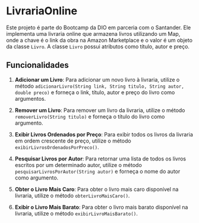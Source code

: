 # LivrariaOnline

Este projeto é parte do Bootcamp da DIO em parceria com o Santander. Ele implementa uma livraria online que armazena livros utilizando um Map, onde a chave é o link da obra na Amazon Marketplace e o valor é um objeto da classe `Livro`. A classe `Livro` possui atributos como título, autor e preço.

## Funcionalidades

1. **Adicionar um Livro**: Para adicionar um novo livro à livraria, utilize o método `adicionarLivro(String link, String titulo, String autor, double preco)` e forneça o link, título, autor e preço do livro como argumentos.

2. **Remover um Livro**: Para remover um livro da livraria, utilize o método `removerLivro(String titulo)` e forneça o título do livro como argumento.

3. **Exibir Livros Ordenados por Preço**: Para exibir todos os livros da livraria em ordem crescente de preço, utilize o método `exibirLivrosOrdenadosPorPreco()`.

4. **Pesquisar Livros por Autor**: Para retornar uma lista de todos os livros escritos por um determinado autor, utilize o método `pesquisarLivrosPorAutor(String autor)` e forneça o nome do autor como argumento.

5. **Obter o Livro Mais Caro**: Para obter o livro mais caro disponível na livraria, utilize o método `obterLivroMaisCaro()`.

6. **Exibir o Livro Mais Barato**: Para obter o livro mais barato disponível na livraria, utilize o método `exibirLivroMaisBarato()`.
